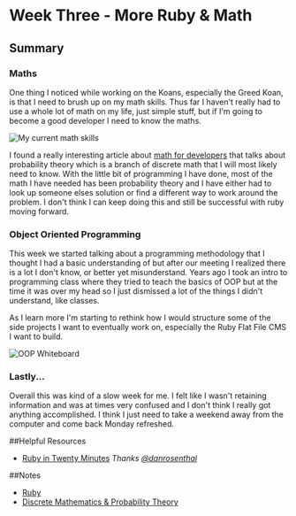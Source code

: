 # Week Three - More Ruby & Math

## Summary

### Maths

One thing I noticed while working on the Koans, especially the Greed Koan, is that I need to brush up on my math skills. Thus far I haven't really had to use a whole lot of math on my life, just simple stuff, but if I'm going to become a good developer I need to know the maths.

![My current math skills](https://40.media.tumblr.com/d88bcd89f5de07b69a310fd94ac623e9/tumblr_niyj807lYU1u6ucbio1_1280.jpg)

I found a really interesting article about [math for developers](http://steve-yegge.blogspot.in/2006/03/math-for-programmers.html) that talks about probability theory which is a branch of discrete math that I will most likely need to know. With the little bit of programming I have done, most of the math I have needed has been probability theory and I have either had to look up someone elses solution or find a different way to work around the problem. I don't think I can keep doing this and still be successful with ruby moving forward.

### Object Oriented Programming

This week we started talking about a programming methodology that I thought I had a basic understanding of but after our meeting I realized there is a lot I don't know, or better yet misunderstand. Years ago I took an intro to programming class where they tried to teach the basics of OOP but at the time it was over my head so I just dismissed a lot of the things I didn't understand, like classes.

As I learn more I'm starting to rethink how I would structure some of the side projects I want to eventually work on, especially the Ruby Flat File CMS I want to build.

![OOP Whiteboard](/imgs/oop.jpg) 

### Lastly...

Overall this was kind of a slow week for me. I felt like I wasn't retaining information and was at times very confused and I don't think I really got anything accomplished. I think I just need to take a weekend away from the computer and come back Monday refreshed.

##Helpful Resources

* [Ruby in Twenty Minutes](https://www.ruby-lang.org/en/documentation/quickstart/) *Thanks [@danrosenthal](https://github.com/danrosenthal)*


##Notes

* [Ruby](../notes/ruby/README.md)
* [Discrete Mathematics & Probability Theory](../notes/maths.md)